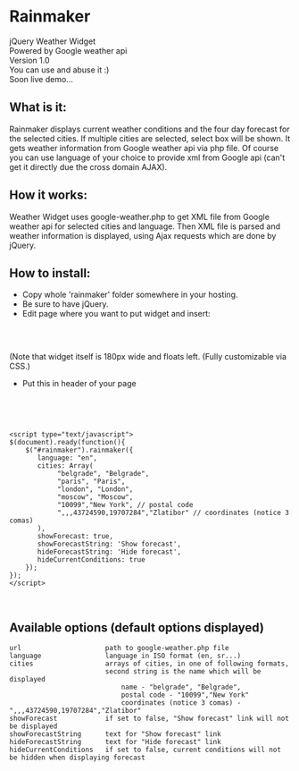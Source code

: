Rainmaker
===========

jQuery Weather Widget<br/>
Powered by Google weather api<br/>
Version 1.0<br/>
You can use and abuse it :)<br/>
Soon live demo...



What is it:
-----------
Rainmaker displays current weather conditions and the four day forecast for the selected cities. 
If multiple cities are selected, select box will be shown. It gets weather information from Google weather api via php file.
Of course you can use language of your choice to provide xml from Google api (can't get it directly due the cross domain AJAX). 

How it works:
-------------
Weather Widget uses google-weather.php to get XML file from Google weather api for selected cities and language. 
Then XML file is parsed and weather information is displayed, using Ajax requests which are done by jQuery.

How to install:
---------------
* Copy whole 'rainmaker' folder somewhere in your hosting.
* Be sure to have jQuery.
* Edit page where you want to put widget and insert:
<pre>
	<div id="rainmaker"></div>
</pre>
(Note that widget itself is 180px wide and floats left. 
(Fully customizable via CSS.)

* Put this in header of your page
<pre><link href="rainmaker/rainmaker.css" rel="stylesheet"  type="text/css" />
	<script type="text/javascript" src="rainmaker/rainmaker.js"></script>
	<script type="text/javascript">
	$(document).ready(function(){
		$("#rainmaker").rainmaker({
		   language: "en",
		   cities: Array(
				"belgrade", "Belgrade",
				"paris", "Paris",
				"london", "London", 
				"moscow", "Moscow", 
				"10099","New York", // postal code
				",,,43724590,19707284","Zlatibor" // coordinates (notice 3 comas)
		   ),
		   showForecast: true,
		   showForecastString: 'Show forecast',
		   hideForecastString: 'Hide forecast',
		   hideCurrentConditions: true
		});	
	});
	</script>
</pre>

Available options (default options displayed)
---------------------------------------------
	url                     path to google-weather.php file
	language		        language in ISO format (en, sr...)
	cities			        arrays of cities, in one of following formats, 
							second string is the name which will be displayed
								name - "belgrade", "Belgrade",
								postal code - "10099","New York"
								coordinates (notice 3 comas) - ",,,43724590,19707284","Zlatibor"
	showForecast	        if set to false, "Show forecast" link will not be displayed
	showForecastString      text for "Show forecast" link
	hideForecastString      text for "Hide forecast" link
	hideCurrentConditions   if set to false, current conditions will not be hidden when displaying forecast

